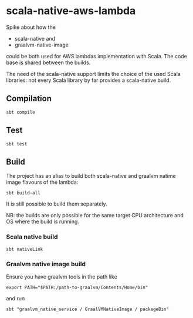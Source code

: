 # scala-native-aws-lambda

Spike about how the

- scala-native and
- graalvm-native-image

could be both used for AWS lambdas implementation with Scala.
The code base is shared between the builds.

The need of the scala-native support limits the choice of the used Scala libraries: not every Scala library by far
provides a scala-native build.

## Compilation

    sbt compile

## Test

    sbt test

## Build

The project has an alias to build both scala-native and graalvm natime image flavours of the lambda:

    sbt build-all

It is still possible to build them separately.

NB: the builds are only possible for the same target CPU architecture and OS where the build is running.

### Scala native build

    sbt nativeLink

### Graalvm native image build

Ensure you have graalvm tools in the path like

    export PATH="$PATH:/path-to-graalvm/Contents/Home/bin"

and run

    sbt "graalvm_native_service / GraalVMNativeImage / packageBin"
